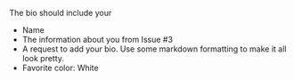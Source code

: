

The bio should include your

  * Name
  * The information about you from Issue #3
  * A request to add your bio. Use some markdown formatting to make it all look pretty.
  * Favorite color: White
